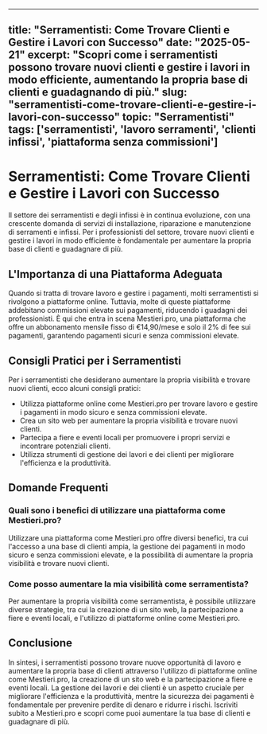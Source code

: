 
---
title: "Serramentisti: Come Trovare Clienti e Gestire i Lavori con Successo"
date: "2025-05-21"
excerpt: "Scopri come i serramentisti possono trovare nuovi clienti e gestire i lavori in modo efficiente, aumentando la propria base di clienti e guadagnando di più."
slug: "serramentisti-come-trovare-clienti-e-gestire-i-lavori-con-successo"
topic: "Serramentisti"
tags: ['serramentisti', 'lavoro serramenti', 'clienti infissi', 'piattaforma senza commissioni']
---

# Serramentisti: Come Trovare Clienti e Gestire i Lavori con Successo

Il settore dei serramentisti e degli infissi è in continua evoluzione, con una crescente domanda di servizi di installazione, riparazione e manutenzione di serramenti e infissi. Per i professionisti del settore, trovare nuovi clienti e gestire i lavori in modo efficiente è fondamentale per aumentare la propria base di clienti e guadagnare di più.

## L'Importanza di una Piattaforma Adeguata

Quando si tratta di trovare lavoro e gestire i pagamenti, molti serramentisti si rivolgono a piattaforme online. Tuttavia, molte di queste piattaforme addebitano commissioni elevate sui pagamenti, riducendo i guadagni dei professionisti. È qui che entra in scena Mestieri.pro, una piattaforma che offre un abbonamento mensile fisso di €14,90/mese e solo il 2% di fee sui pagamenti, garantendo pagamenti sicuri e senza commissioni elevate.

## Consigli Pratici per i Serramentisti

Per i serramentisti che desiderano aumentare la propria visibilità e trovare nuovi clienti, ecco alcuni consigli pratici:

*   Utilizza piattaforme online come Mestieri.pro per trovare lavoro e gestire i pagamenti in modo sicuro e senza commissioni elevate.
*   Crea un sito web per aumentare la propria visibilità e trovare nuovi clienti.
*   Partecipa a fiere e eventi locali per promuovere i propri servizi e incontrare potenziali clienti.
*   Utilizza strumenti di gestione dei lavori e dei clienti per migliorare l'efficienza e la produttività.

## Domande Frequenti

### Quali sono i benefici di utilizzare una piattaforma come Mestieri.pro?

Utilizzare una piattaforma come Mestieri.pro offre diversi benefici, tra cui l'accesso a una base di clienti ampia, la gestione dei pagamenti in modo sicuro e senza commissioni elevate, e la possibilità di aumentare la propria visibilità e trovare nuovi clienti.

### Come posso aumentare la mia visibilità come serramentista?

Per aumentare la propria visibilità come serramentista, è possibile utilizzare diverse strategie, tra cui la creazione di un sito web, la partecipazione a fiere e eventi locali, e l'utilizzo di piattaforme online come Mestieri.pro.

## Conclusione

In sintesi, i serramentisti possono trovare nuove opportunità di lavoro e aumentare la propria base di clienti attraverso l'utilizzo di piattaforme online come Mestieri.pro, la creazione di un sito web e la partecipazione a fiere e eventi locali. La gestione dei lavori e dei clienti è un aspetto cruciale per migliorare l'efficienza e la produttività, mentre la sicurezza dei pagamenti è fondamentale per prevenire perdite di denaro e ridurre i rischi. Iscriviti subito a Mestieri.pro e scopri come puoi aumentare la tua base di clienti e guadagnare di più.

